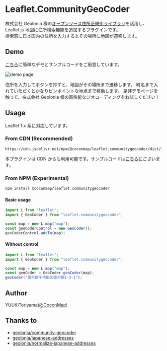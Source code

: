 # Leaflet.CommunityGeoCoder

株式会社 Geolonia 様の[オープンソース住所正規化ライブラリ](https://github.com/geolonia/normalize-japanese-addresses)を活用し、
Leaflet.js 地図に住所検索機能を追加するプラグインです。  
検索窓に日本国内の住所を入力するとその場所に地図が遷移します。

## Demo

[こちら](https://cocon.github.io/Leaflet.CommunityGeoCoder/demo/)に簡単なデモとサンプルコードをご用意しています。

![demo page](https://i.imgur.com/7oXSJMr.png)

住所を入力してボタンを押すと、地図がその場所まで遷移します。
町名まで入れていただくとかなりピンポイントな地点まで移動します。
是非デモページを触って、株式会社 Geolonia 様の高性能なジオコーディングをお試しください！

## Usage

Leaflet 1.x 系に対応しています。

### From CDN (Recommended)

```terminal
https://cdn.jsdelivr.net/npm/@coconmap/leaflet.communitygeocoder/dist/index.min.js
```

本プラグインは CDN からも利用可能です。サンプルコードは[こちら](https://cocon.github.io/Leaflet.CommunityGeoCoder/demo/)にございます。

### From NPM (Experimental)

```bash
npm install @coconmap/leaflet.communitygeocoder
```

#### Basic usage

```typescript
import L from "leaflet";
import { GeoCoder } from "leaflet.communitygeocoder";

const map = new L.map("map");
const geoCoderControl = new GeoCoder();
geoCoderControl.addTo(map);
```

#### Without control

```typescript
import L from "leaflet";
import { GeoCoder } from "leaflet.communitygeocoder";

const map = new L.map("map");
const geoCoder = GeoCoder.geoCoder(map);
geoCoder("東京都千代田区霞が関1-3-1");
```

## Author

YUUKIToriyama([@CoconMap](https://mobile.twitter.com/CoconMap/))

## Thanks to

- [geolonia/community-geocoder](https://github.com/geolonia/community-geocoder)
- [geolonia/japanese-addresses](https://github.com/geolonia/japanese-addresses)
- [geolonia/normalize-japanese-addresses](https://github.com/geolonia/normalize-japanese-addresses)
